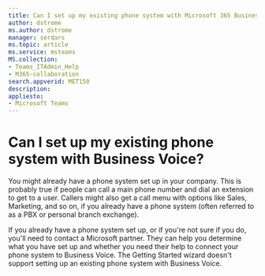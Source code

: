 ```yaml
---
title: Can I set up my existing phone system with Microsoft 365 Business Voice?
author: dstrome 
ms.author: dstrome
manager: serdars
ms.topic: article
ms.service: msteams
MS.collection: 
- Teams_ITAdmin_Help
- M365-collaboration
search.appverid: MET150
description: 
appliesto: 
- Microsoft Teams
---
```


# Can I set up my existing phone system with Business Voice?

You might already have a phone system set up in your company. This is probably true if people can call a main phone number and dial an extension to get to a user. Callers might also get a call menu with options like Sales, Marketing, and so on, if you already have a phone system (often referred to as a PBX or personal branch exchange).

If you already have a phone system set up, or if you're not sure if you do, you'll need to contact a Microsoft partner. They can help you determine what you have set up and whether you need their help to connect your phone system to Business Voice. The Getting Started wizard doesn't support setting up an existing phone system with Business Voice.

